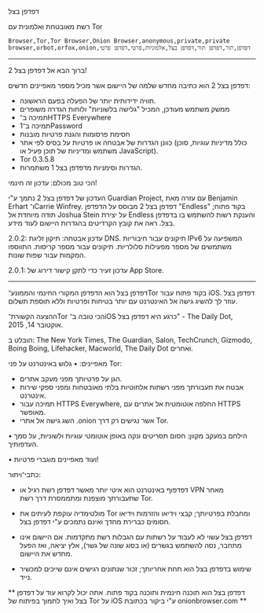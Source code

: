 דפדפן בצל

רשת מאובטחת ואלמונית עם Tor

`Browser,Tor,Tor Browser,Onion Browser,anonymous,private,private browser,orbot,orfox,onion,דפדפן,תור,דפדפן תור,דפדפן בצל,אלמוניות,פרטי,דפדפן פרטי`

---

ברוך הבא אל דפדפן בצל 2!

דפדפן בצל 2 הוא כתיבה מחדש שלמה של היישום אשר מכיל מספר מאפיינים חדשים:

* חוויה ידידותית יותר של הפעלה בפעם הראשונה.
* ממשק משתמש מעודכן, המכיל "גלישה בלשוניות" ולוחות הגדרה משופרים
* תמיכה ב־HTTPS Everywhere
* תמיכה ב‏־1Password
* חסימת פרסומות והגנת פרטיות מובנות
* כוונן הגדרות של אבטחה או פרטיות על בסיס לפי אתר (כולל מדיניות עוגיות, סוכן משתמש ומדיניות של תוכן פעיל או JavaScript).
* Tor 0.3.5.8
* הגדרות וסימניות מדפדפן בצל 1 משתמרות.

הכי טוב מכולם: עדכון זה חינמי!

העדכון של דפדפן בצל 2 נתמך ע"י Guardian Project, עם עזרה מאת Benjamin Erhart ו־Carrie Winfrey. דפדפן בצל 2 מבוסס על הדפדפן "Endless" בקוד פתוח; תודה מיוחדת אל Joshua Stein על יצירת Endless והענקת רשות להשתמש בו בדפדפן בצל. ראה את קובץ הקרדיטים בהגדרות היישום לעוד מידע.

2.0.2: עדכון אבטחה: תיקון זליגת DNS. תיקונים עבור חיבוריות IPv6 המשפיעה על משתמשים של מספר מפעילות סלולריות. תיקונים עבור מספר קריסות. התווספו המקמות עבור שפות שונות.

2.0.1: עדכון זעיר כדי לתקן קישור דירוג של App Store.

---

דפדפן בצל הוא הדפדפן המקורי החינמי והממונע־Tor בקוד פתוח עבור iOS. דפדפן בצל עוזר לך להשיג גישה אל האינטרנט עם יותר בטיחות ופרטיות וללא תוספת תשלום.

ההצעה הקשורת־Tor הכי טובה ב־iOS כרגע היא דפדפן בצל" - The Daily Dot, אוקטובר 14, 2015.

הובלט ב: The New York Times, The Guardian, Salon, TechCrunch, Gizmodo, Boing Boing, Lifehacker, Macworld, The Daily Dot ואחרים.

מאפיינים:
• גלוש באינטרנט על פני Tor:
- הגן על פרטיותך מפני מעקב אתרים.
- אבטח את תעבורתך מפני רשתות אלחוטיות בלתי מאובטחות ומפני ספקי שירות אינטרנט.
- תמיכה עבור HTTPS Everywhere, החלפה אוטומטית אל אתרים עם HTTPS מאופשר.
- השג גישה אל אתרי .onion אשר נגישים רק דרך Tor.

• הילחם במעקב מקוון: חסום תסריטים ונקה באופן אוטומטי עוגיות ולשוניות, על סמך העדפותיך.

• ועוד מאפיינים מוגברי פרטיות!

כתבי־ויתור:
- דפדפוף באינטרנט הוא איטי יותר מאשר דפדפן רשת רגיל או VPN מאחר שתעבורתך מוצפנת ומתממסרת דרך רשת Tor.

- מולטימדיה עוקפת לעיתים את Tor ומחבלת בפרטיותך; קבצי וידיאו והזרמות וידיאו חסומים כברירת מחדך ואינם נתמכים ע"י דפדפן בצל.

- דפדפן בצל עשוי לא לעבוד על רשתות עם הגבלות רשת מתקדמות. אם היישום אינו מתחבר, נסה להשתמש בגשרים (או בסוג שונה של גשר), אלץ יציאה, ואז הפעל מחדש את היישום.

- שימוש בדפדפן בצל הוא תחת אחריותך; זכור שנתונים רגישים אינם שייכים למכשיר נייד.

** דפדפן בצל הוא תוכנה חינמית ותוכנה בקוד פתוח. אתה יכול לקרוא עוד על דפדפן בצל ואיך לתמוך בפיתוח של Tor על iOS ע"י ביקור בכתובת onionbrowser.com **

